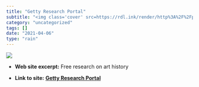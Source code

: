 ```yaml
---
title: "Getty Research Portal"
subtitle: "<img class='cover' src=https://rdl.ink/render/http%3A%2F%2Fportal.getty.edu%2Fportal%2Flanding>"
category: "uncategorized"
tags: []
date: "2021-04-06"
type: "rain"
---
```

<img class="cover" src=https://rdl.ink/render/http%3A%2F%2Fportal.getty.edu%2Fportal%2Flanding>



* **Web site excerpt:** Free research on art history

* **Link to site:** **[Getty Research Portal](http://portal.getty.edu/portal/landing)**